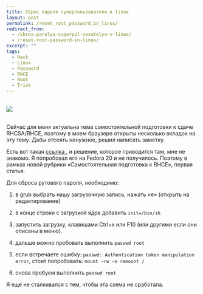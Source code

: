 ```yaml
---
title: Сброс пароля суперпользователя в linux
layout: post
permalink: /reset_root_password_in_linux/
redirect_from:
  - /sbros-parolya-superpol-zovatelya-v-linux/
  - /reset-root-password-in-linux/
excerpt: ""
tags:
  - Hack
  - Linux
  - Password
  - RHCE
  - Root
  - Trick
---
```


<br>
<img src="https://farm1.staticflickr.com/717/21466116930_e2f3a06c15_o.png">
<br>
<br>

Сейчас для меня актуальна тема самостоятельной подготовки к сдаче RHCSA/RHCE, поэтому в моем браузере открыты несколько вкладок на эту тему. Дабы отсеять ненужное, решил написать заметку.

Есть вот такая <a href="http://open-os.ru/zabyl-parol-ot-root/" target="_blank">ссылка </a>, и решение, которое приводится там, мне не знакомо. Я попробовал его на Fedora 20 и не получилось. Поэтому в рамках новой рубрики &#171;Самостоятельная подготовка к RHCE&#187;, первая статья.

Для сброса рутового пароля, необходимо:

1. в grub выбрать нашу загрузочную запись, нажать &#171;e&#187; (открыть на редактирование)

2. в конце строки с загрузкой ядра добавить `init=/bin/sh`

3. запустить загрузку, клавишами Ctrl+x или F10 (или другими если они описаны в меню).

4. дальше можно пробовать выполнить `passwd root`

5. если встречаете ошибку: `passwd: Authentication token manipulation error`, стоит попробовать: `mount -rw -o remount /`

6. снова пробуем выполнить `passwd root`

Я еще не сталкивался с тем, чтобы эта схема не сработала.
